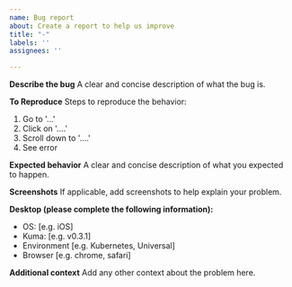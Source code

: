 ```yaml
---
name: Bug report
about: Create a report to help us improve
title: "-"
labels: ''
assignees: ''

---
```


**Describe the bug**
A clear and concise description of what the bug is.

**To Reproduce**
Steps to reproduce the behavior:
1. Go to '...'
2. Click on '....'
3. Scroll down to '....'
4. See error

**Expected behavior**
A clear and concise description of what you expected to happen.

**Screenshots**
If applicable, add screenshots to help explain your problem.

**Desktop (please complete the following information):**
 - OS: [e.g. iOS]
 - Kuma: [e.g. v0.3.1]
 - Environment [e.g. Kubernetes, Universal]
 - Browser [e.g. chrome, safari]

**Additional context**
Add any other context about the problem here.
